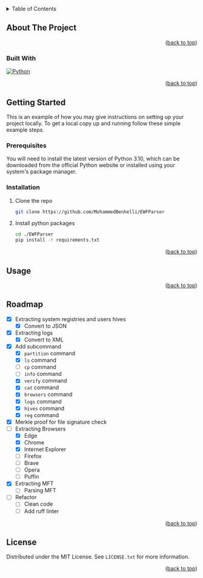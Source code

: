 <a name="readme-top"></a>
<!-- TABLE OF CONTENTS -->
<details>
  <summary>Table of Contents</summary>
  <ol>
    <li>
      <a href="#about-the-project">About The Project</a>
      <ul>
        <li><a href="#built-with">Built With</a></li>
      </ul>
    </li>
    <li>
      <a href="#getting-started">Getting Started</a>
      <ul>
        <li><a href="#prerequisites">Prerequisites</a></li>
        <li><a href="#installation">Installation</a></li>
      </ul>
    </li>
    <li><a href="#usage">Usage</a></li>
    <li><a href="#roadmap">Roadmap</a></li>
    <li><a href="#license">License</a></li>
  </ol>
</details>



<!-- ABOUT THE PROJECT -->
## About The Project


<p align="right">(<a href="#readme-top">back to top</a>)</p>



### Built With


[![Python][Python]][Python]

<p align="right">(<a href="#readme-top">back to top</a>)</p>



<!-- GETTING STARTED -->
## Getting Started

This is an example of how you may give instructions on setting up your project locally.
To get a local copy up and running follow these simple example steps.

### Prerequisites

You will need to install the latest version of Python 3.10, which can be downloaded from the official Python website or installed using your system's package manager.

### Installation

1. Clone the repo
   ```sh
   git clone https://github.com/MohammedBenhelli/EWFParser
   ```
2. Install python packages
   ```sh
   cd ./EWFParser
   pip install -r requirements.txt
   ```

<p align="right">(<a href="#readme-top">back to top</a>)</p>



<!-- USAGE EXAMPLES -->
## Usage


<p align="right">(<a href="#readme-top">back to top</a>)</p>



<!-- ROADMAP -->
## Roadmap

- [x] Extracting system registries and users hives
  - [x] Convert to JSON
- [x] Extracting logs
  - [x] Convert to XML
- [x] Add subcommand
  - [x] `partition` command
  - [x] `ls` command
  - [ ] `cp` command
  - [ ] `info` command
  - [x] `verify` command
  - [x] `cat` command
  - [x] `browsers` command
  - [x] `logs` command
  - [x] `hives` command
  - [x] `reg` command
- [x] Merkle proof for file signature check
- [ ] Extracting Browsers
    - [x] Edge
    - [x] Chrome
    - [x] Internet Explorer
    - [ ] Firefox
    - [ ] Brave
    - [ ] Opera
    - [ ] Puffin
- [x] Extracting MFT
    - [ ] Parsing MFT
- [ ] Refactor
  - [ ] Clean code
  - [ ] Add ruff linter

<p align="right">(<a href="#readme-top">back to top</a>)</p>



<!-- LICENSE -->
## License

Distributed under the MIT License. See `LICENSE.txt` for more information.

<p align="right">(<a href="#readme-top">back to top</a>)</p>




<!-- MARKDOWN LINKS & IMAGES -->
[Python]: https://img.shields.io/badge/python-000000?style=for-the-badge&logo=python&logoColor=yellow